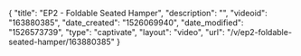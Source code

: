 {
    "title": "EP2 - Foldable Seated Hamper",
    "description": "",
    "videoid": "163880385",
    "date_created": "1526069940",
    "date_modified": "1526573739",
    "type": "captivate",
    "layout": "video",
    "url": "\/v\/ep2-foldable-seated-hamper\/163880385"
}